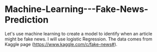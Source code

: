 # Machine-Learning---Fake-News-Prediction
Let's use machine learning to create a model to identify when an article might be fake news.
I will use logistic Regression.
The data comes from Kaggle page (https://www.kaggle.com/c/fake-news#).
